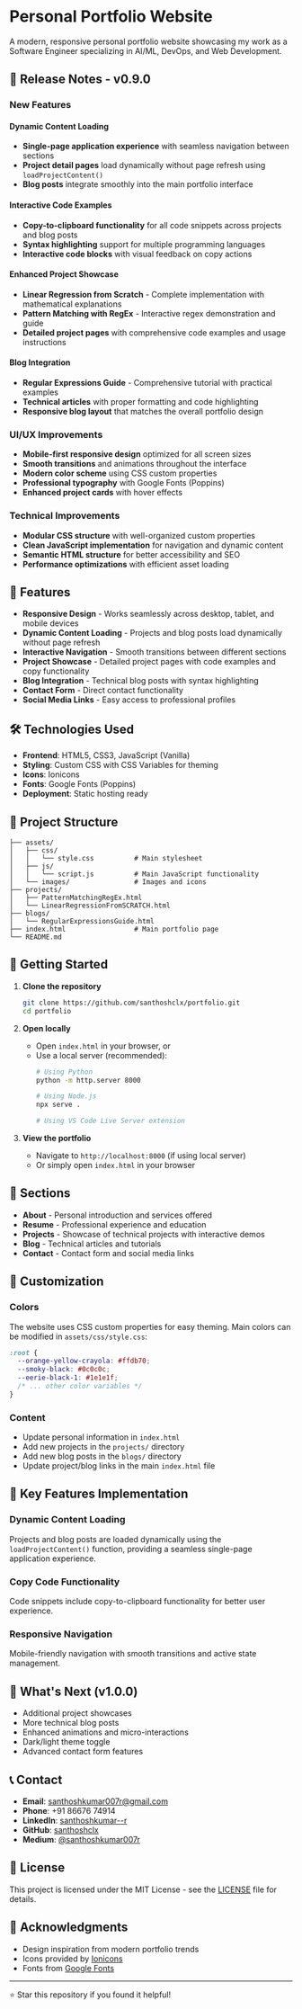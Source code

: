# Personal Portfolio Website

A modern, responsive personal portfolio website showcasing my work as a Software Engineer specializing in AI/ML, DevOps, and Web Development.

## 🚀 Release Notes - v0.9.0

### New Features

#### Dynamic Content Loading
- **Single-page application experience** with seamless navigation between sections
- **Project detail pages** load dynamically without page refresh using `loadProjectContent()`
- **Blog posts** integrate smoothly into the main portfolio interface

#### Interactive Code Examples
- **Copy-to-clipboard functionality** for all code snippets across projects and blog posts
- **Syntax highlighting** support for multiple programming languages
- **Interactive code blocks** with visual feedback on copy actions

#### Enhanced Project Showcase
- **Linear Regression from Scratch** - Complete implementation with mathematical explanations
- **Pattern Matching with RegEx** - Interactive regex demonstration and guide
- **Detailed project pages** with comprehensive code examples and usage instructions

#### Blog Integration
- **Regular Expressions Guide** - Comprehensive tutorial with practical examples
- **Technical articles** with proper formatting and code highlighting
- **Responsive blog layout** that matches the overall portfolio design

### UI/UX Improvements
- **Mobile-first responsive design** optimized for all screen sizes
- **Smooth transitions** and animations throughout the interface
- **Modern color scheme** using CSS custom properties
- **Professional typography** with Google Fonts (Poppins)
- **Enhanced project cards** with hover effects

### Technical Improvements
- **Modular CSS structure** with well-organized custom properties
- **Clean JavaScript implementation** for navigation and dynamic content
- **Semantic HTML structure** for better accessibility and SEO
- **Performance optimizations** with efficient asset loading

## 🌟 Features

- **Responsive Design** - Works seamlessly across desktop, tablet, and mobile devices
- **Dynamic Content Loading** - Projects and blog posts load dynamically without page refresh
- **Interactive Navigation** - Smooth transitions between different sections
- **Project Showcase** - Detailed project pages with code examples and copy functionality
- **Blog Integration** - Technical blog posts with syntax highlighting
- **Contact Form** - Direct contact functionality
- **Social Media Links** - Easy access to professional profiles

## 🛠️ Technologies Used

- **Frontend**: HTML5, CSS3, JavaScript (Vanilla)
- **Styling**: Custom CSS with CSS Variables for theming
- **Icons**: Ionicons
- **Fonts**: Google Fonts (Poppins)
- **Deployment**: Static hosting ready

## 📁 Project Structure

```
├── assets/
│   ├── css/
│   │   └── style.css          # Main stylesheet
│   ├── js/
│   │   └── script.js          # Main JavaScript functionality
│   └── images/                # Images and icons
├── projects/
│   ├── PatternMatchingRegEx.html
│   └── LinearRegressionFromSCRATCH.html
├── blogs/
│   └── RegularExpressionsGuide.html
├── index.html                 # Main portfolio page
└── README.md
```

## 🚀 Getting Started

1. **Clone the repository**
   ```bash
   git clone https://github.com/santhoshclx/portfolio.git
   cd portfolio
   ```

2. **Open locally**
   - Open `index.html` in your browser, or
   - Use a local server (recommended):
     ```bash
     # Using Python
     python -m http.server 8000
     
     # Using Node.js
     npx serve .
     
     # Using VS Code Live Server extension
     ```

3. **View the portfolio**
   - Navigate to `http://localhost:8000` (if using local server)
   - Or simply open `index.html` in your browser

## 📱 Sections

- **About** - Personal introduction and services offered
- **Resume** - Professional experience and education
- **Projects** - Showcase of technical projects with interactive demos
- **Blog** - Technical articles and tutorials
- **Contact** - Contact form and social media links

## 🎨 Customization

### Colors
The website uses CSS custom properties for easy theming. Main colors can be modified in `assets/css/style.css`:

```css
:root {
  --orange-yellow-crayola: #ffdb70;
  --smoky-black: #0c0c0c;
  --eerie-black-1: #1e1e1f;
  /* ... other color variables */
}
```

### Content
- Update personal information in `index.html`
- Add new projects in the `projects/` directory
- Add new blog posts in the `blogs/` directory
- Update project/blog links in the main `index.html` file

## 🔧 Key Features Implementation

### Dynamic Content Loading
Projects and blog posts are loaded dynamically using the `loadProjectContent()` function, providing a seamless single-page application experience.

### Copy Code Functionality
Code snippets include copy-to-clipboard functionality for better user experience.

### Responsive Navigation
Mobile-friendly navigation with smooth transitions and active state management.

## 🎯 What's Next (v1.0.0)
- Additional project showcases
- More technical blog posts
- Enhanced animations and micro-interactions
- Dark/light theme toggle
- Advanced contact form features

## 📞 Contact

- **Email**: santhoshkumar007r@gmail.com
- **Phone**: +91 86676 74914
- **LinkedIn**: [santhoshkumar--r](https://www.linkedin.com/in/santhoshkumar--r/)
- **GitHub**: [santhoshclx](https://github.com/santhoshclx)
- **Medium**: [@santhoshkumar007r](https://medium.com/@santhoshkumar007r)

## 📄 License

This project is licensed under the MIT License - see the [LICENSE](LICENSE) file for details.

## 🙏 Acknowledgments

- Design inspiration from modern portfolio trends
- Icons provided by [Ionicons](https://ionicons.com/)
- Fonts from [Google Fonts](https://fonts.google.com/)

---

⭐ Star this repository if you found it helpful!
